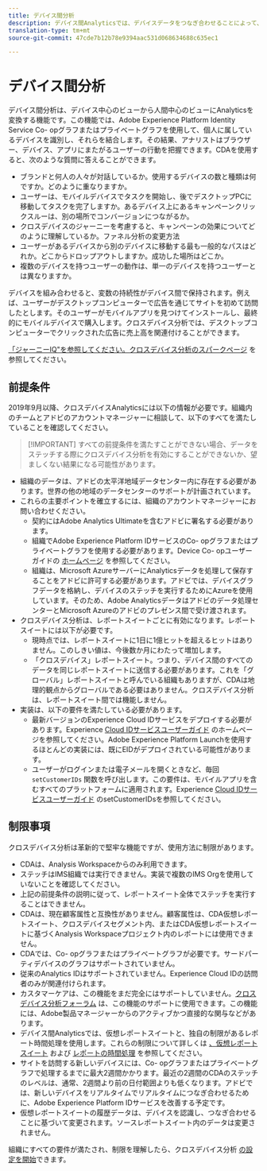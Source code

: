 ```yaml
---
title: デバイス間分析
description: デバイス間Analyticsでは、デバイスデータをつなぎ合わせることによって、デバイスに焦点を当てたデータがユーザー中心に変更されます。
translation-type: tm+mt
source-git-commit: 47cde7b12b78e9394aac531d068634688c635ec1

---
```



# デバイス間分析

デバイス間分析は、デバイス中心のビューから人間中心のビューにAnalyticsを変換する機能です。この機能では、Adobe Experience Platform Identity Service Co- opグラフまたはプライベートグラフを使用して、個人に属しているデバイスを識別し、それらを結合します。その結果、アナリストはブラウザー、デバイス、アプリにまたがるユーザーの行動を把握できます。CDAを使用すると、次のような質問に答えることができます。

* ブランドと何人の人々が対話しているか。使用するデバイスの数と種類は何ですか。どのように重なりますか。
* ユーザーは、モバイルデバイスでタスクを開始し、後でデスクトップPCに移動してタスクを完了しますか。あるデバイス上にあるキャンペーンクリックスルーは、別の場所でコンバージョンにつながるか。
* クロスデバイスのジャーニーを考慮すると、キャンペーンの効果についてどのように理解しているか。ファネル分析の変更方法
* ユーザーがあるデバイスから別のデバイスに移動する最も一般的なパスはどれか。どこからドロップアウトしますか。成功した場所はどこか。
* 複数のデバイスを持つユーザーの動作は、単一のデバイスを持つユーザーとは異なりますか。

デバイスを組み合わせると、変数の持続性がデバイス間で保持されます。例えば、ユーザーがデスクトップコンピューターで広告を通じてサイトを初めて訪問したとします。そのユーザーがモバイルアプリを見つけてインストールし、最終的にモバイルデバイスで購入します。クロスデバイス分析では、デスクトップコンピューターでクリックされた広告に売上高を関連付けることができます。

[「ジャーニーIQ"を参照してください。クロスデバイス分析のスパークページ](http://adobe.ly/aacda) を参照してください。

## 前提条件

2019年9月以降、クロスデバイスAnalyticsには以下の情報が必要です。組織内のチームとアドビのアカウントマネージャーに相談して、以下のすべてを満たしていることを確認してください。

> [!IMPORTANT] すべての前提条件を満たすことができない場合、データをステッチする際にクロスデバイス分析を有効にすることができないか、望ましくない結果になる可能性があります。

* 組織のデータは、アドビの太平洋地域データセンター内に存在する必要があります。世界の他の地域のデータセンターのサポートが計画されています。
* これらの主要ポイントを確立するには、組織のアカウントマネージャーにお問い合わせください。
   * 契約にはAdobe Analytics Ultimateを含むアドビに署名する必要があります。
   * 組織でAdobe Experience Platform IDサービスのCo- opグラフまたはプライベートグラフを使用する必要があります。Device Co- opユーザーガイドの [ホームページ](https://docs.adobe.com/content/help/en/device-co-op/using/home.html) を参照してください。
   * 組織は、Microsoft AzureサーバーにAnalyticsデータを処理して保存することをアドビに許可する必要があります。アドビでは、デバイスグラフデータを格納し、デバイスのステッチを実行するためにAzureを使用しています。そのため、Adobe Analyticsデータはアドビのデータ処理センターとMicrosoft Azureのアドビのプレゼンス間で受け渡されます。
* クロスデバイス分析は、レポートスイートごとに有効になります。レポートスイートには以下が必要です。
   * 現時点では、レポートスイートに1日に1億ヒットを超えるヒットはありません。このしきい値は、今後数か月にわたって増加します。
   * 「クロスデバイス」レポートスイート。つまり、デバイス間のすべてのデータを同じレポートスイートに送信する必要があります。これを「グローバル」レポートスイートと呼んでいる組織もありますが、CDAは地理的観点からグローバルである必要はありません。クロスデバイス分析は、レポートスイート間では機能しません。
* 実装は、以下の要件を満たしている必要があります。
   * 最新バージョンのExperience Cloud IDサービスをデプロイする必要があります。Experience [Cloud IDサービスユーザーガイド](https://docs.adobe.com/content/help/en/id-service/using/home.html) のホームページを参照してください。Adobe Experience Platform Launchを使用するほとんどの実装には、既にEIDがデプロイされている可能性があります。
   * ユーザーがログインまたは電子メールを開くときなど、毎回 `setCustomerIDs` 関数を呼び出します。この要件は、モバイルアプリを含むすべてのプラットフォームに適用されます。Experience [Cloud IDサービスユーザーガイド](https://docs.adobe.com/content/help/en/id-service/using/id-service-api/methods/setcustomerids.html) のsetCustomerIDsを参照してください。

## 制限事項

クロスデバイス分析は革新的で堅牢な機能ですが、使用方法に制限があります。

* CDAは、Analysis Workspaceからのみ利用できます。
* ステッチはIMS組織では実行できません。実装で複数のIMS Orgを使用していないことを確認してください。
* 上記の前提条件の説明に従って、レポートスイート全体でステッチを実行することはできません。
* CDAは、現在顧客属性と互換性がありません。顧客属性は、CDA仮想レポートスイート、クロスデバイスセグメント内、またはCDA仮想レポートスイートに基づくAnalysis Workspaceプロジェクト内のレポートには使用できません。
* CDAでは、Co- opグラフまたはプライベートグラフが必要です。サードパーティデバイスのグラフはサポートされていません。
* 従来のAnalytics IDはサポートされていません。Experience Cloud IDの訪問者のみが関連付けられます。
* カスタマーケアは、この機能をまだ完全にはサポートしていません。[クロスデバイス分析フォーラム](https://forums.adobe.com/community/experience-cloud/analytics-cloud/analytics/cross-device-analytics/overview) は、この機能のサポートに使用できます。この機能には、Adobe製品マネージャーからのアクティブかつ直接的な関与などがあります。
* デバイス間Analyticsでは、仮想レポートスイートと、独自の制限があるレポート時間処理を使用します。これらの制限について詳しくは [、仮想レポートスイート](../vrs/vrs-about.md) および [レポートの時間処理](../vrs/vrs-report-time-processing.md) を参照してください。
* サイトを訪問する新しいデバイスには、Co- opグラフまたはプライベートグラフで処理するまでに最大2週間かかります。最近の2週間のCDAのステッチのレベルは、通常、2週間より前の日付範囲よりも低くなります。アドビでは、新しいデバイスをリアルタイムでリアルタイムにつなぎ合わせるために、Adobe Experience Platform IDサービスを改善する予定です。
* 仮想レポートスイートの履歴データは、デバイスを認識し、つなぎ合わせることに基づいて変更されます。ソースレポートスイート内のデータは変更されません。

組織にすべての要件が満たされ、制限を理解したら、クロスデバイス分析 [の設定を開始](cda-setup.md)できます。
